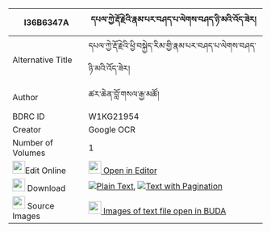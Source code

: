 |I36B6347A|དཔལ་ཀྱེ་རྡོ་རྗེའི་རྣམ་པར་བཤད་པ་ལེགས་བཤད་ཉི་མའི་འོད་ཟེར། 
| --- | --- 
|Alternative Title |དཔལ་ཀྱེ་རྡོ་རྗེའི་ཕྱི་བསྐྱེད་རིམ་གྱི་རྣམ་པར་བཤད་པ་ལེགས་བཤད་ཉི་མའི་འོད་ཟེར།
|Author| ཚར་ཆེན་བློ་གསལ་རྒྱ་མཚོ།
|BDRC ID | W1KG21954
|Creator | Google OCR
|Number of Volumes| 1
|<img width="25" src="https://img.icons8.com/color/25/000000/edit-property.png">Edit Online| [<img width="25" src="https://avatars.githubusercontent.com/u/45091458?s=200&v=4"> Open in Editor](http://editor.openpecha.org/I36B6347A)
|<img width="25" src="https://img.icons8.com/fluent/48/000000/download-2.png"/>  Download | [![](https://img.icons8.com/color/20/000000/txt.png)Plain Text](https://github.com/Openpecha/I36B6347A/releases/download/v1/pal_kye_dorje_i_nampa_ra_shepa_plain_I36B6347A.zip), [![](https://img.icons8.com/color/20/000000/txt.png)Text with Pagination](https://github.com/Openpecha/I36B6347A/releases/download/v1/pal_kye_dorje_i_nampa_ra_shepa_pages_I36B6347A.zip)
|<img width="25" src="https://img.icons8.com/plasticine/100/000000/pictures-folder.png"/>  Source Images | [<img width="25" src="https://library.bdrc.io/icons/BUDA-small.svg"> Images of text file open in BUDA](https://library.bdrc.io/show/bdr:W1KG21954)